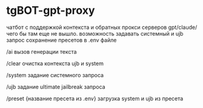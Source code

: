 # tgBOT-gpt-proxy
чатбот с поддержкой контекста и обратных прокси серверов gpt/claude/чего бы там еще не вышло.
возможность задавать системный и ujb запрос
сохранение пресетов в .env файле

/ai вызов генерации текста

/clear очистка контекста ujb и system

/system задание системного запроса

/ujb задание ultimate jailbreak запроса

/preset {название пресета из .env} загрузка system и ujb из пресета
